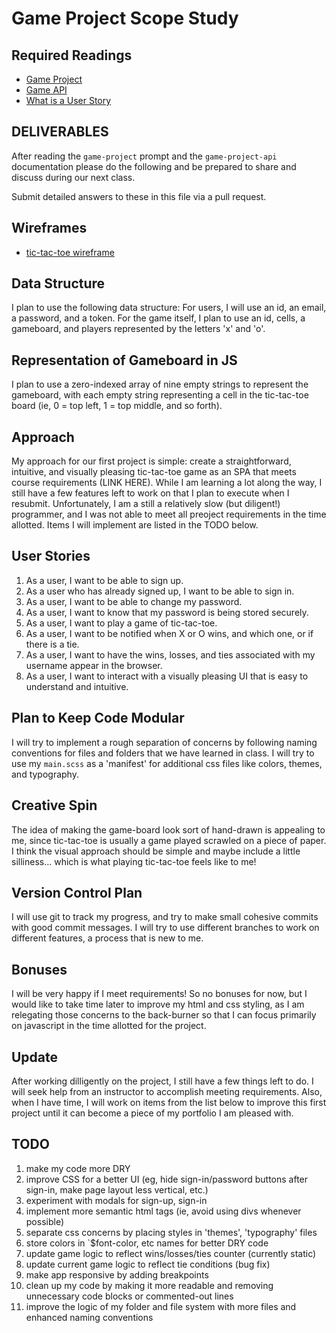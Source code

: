 # Game Project Scope Study

## Required Readings

-   [Game Project](https://github.com/ga-wdi-boston/game-project)
-   [Game API](https://github.com/ga-wdi-boston/game-project-api)
-   [What is a User Story](http://searchsoftwarequality.techtarget.com/definition/user-story)

## DELIVERABLES

After reading the `game-project` prompt and the `game-project-api` documentation
please do the following and be prepared to share and discuss during our next
class.

Submit detailed answers to these in this file via a pull request.

## Wireframes

-   [tic-tac-toe wireframe](http://i.imgur.com/KHEdZg8.jpg)

## Data Structure

I plan to use the following data structure:
For users, I will use an id, an email, a password, and a token.
For the game itself, I plan to use an id, cells, a gameboard, and players
represented by the letters 'x' and 'o'.

## Representation of Gameboard in JS

I plan to use a zero-indexed array of nine empty strings to represent the
gameboard, with each empty string representing a cell in the tic-tac-toe board
(ie, 0 = top left, 1 = top middle, and so forth).

## Approach

My approach for our first project is simple: create a straightforward,
intuitive, and visually pleasing tic-tac-toe game as an SPA that meets course
requirements (LINK HERE). While I am learning a lot along the way, I still have
a few features left to work on that I plan to execute when I resubmit.
Unfortunately, I am a still a relatively slow (but diligent!) programmer, and I
was not able to meet all preoject requirements in the time allotted.
Items I will implement are listed in the TODO below.

## User Stories

1.  As a user, I want to be able to sign up.
2. As a user who has already signed up, I want to be able to sign in.
3.  As a user, I want to be able to change my password.
4.  As a user, I want to know that my password is being stored securely.
5.  As a user, I want to play a game of tic-tac-toe.
6.  As a user, I want to be notified when X or O wins, and which one, or if there
   is a tie.
7.  As a user, I want to have the wins, losses, and ties associated with my
  username appear in the browser.
8.  As a user, I want to interact with a visually pleasing UI that is easy to
  understand and intuitive.

## Plan to Keep Code Modular

I will try to implement a rough separation of concerns by following naming
conventions for files and folders that we have learned in class. I will try to
use my `main.scss` as a 'manifest' for additional css files like colors, themes,
and typography.

## Creative Spin

The idea of making the game-board look sort of hand-drawn is appealing to me,
since tic-tac-toe is usually a game played scrawled on a piece of paper. I think
the visual approach should be simple and maybe include a little silliness...
which is what playing tic-tac-toe feels like to me!

## Version Control Plan

I will use git to track my progress, and try to make small cohesive commits with
good commit messages. I will try to use different branches to work on different
features, a process that is new to me.

## Bonuses

I will be very happy if I meet requirements! So no bonuses for now, but I
would like to take time later to improve my html and css styling, as I am
relegating those concerns to the back-burner so that I can focus primarily on
javascript in the time allotted for the project.

## Update

After working dilligently on the project, I still have a few things left to do.
I will seek help from an instructor to accomplish meeting requirements. Also,
when I have time, I will work on items from the list below to improve this first
project until it can become a piece of my portfolio I am pleased with.

## TODO

1.  make my code more DRY
2.  improve CSS for a better UI (eg, hide sign-in/password buttons after sign-in,
make page layout less vertical, etc.)
3.  experiment with modals for sign-up, sign-in
4.  implement more semantic html tags (ie, avoid using divs whenever possible)
5.  separate css concerns by placing styles in 'themes', 'typography' files
6.  store colors in `$font-color, etc names for better DRY code
7.  update game logic to reflect wins/losses/ties counter (currently static)
8.  update current game logic to reflect tie conditions (bug fix)
9.  make app responsive by adding breakpoints
10. clean up my code by making it more readable and removing unnecessary code
  blocks or commented-out lines
11. improve the logic of my folder and file system with more files and enhanced
  naming conventions
